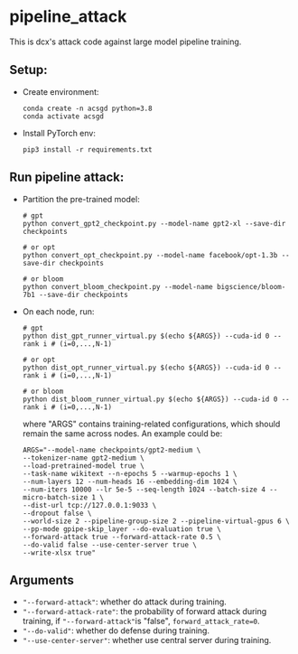 # pipeline_attack

This is dcx's attack code against large model pipeline training.

## Setup:

* Create environment:
  ``````shell
  conda create -n acsgd python=3.8
  conda activate acsgd
  ``````
* Install PyTorch env:
  ``````shell
  pip3 install -r requirements.txt
  ``````
## Run pipeline attack:

* Partition the pre-trained model:

  ``````shell
  # gpt
  python convert_gpt2_checkpoint.py --model-name gpt2-xl --save-dir checkpoints
  
  # or opt
  python convert_opt_checkpoint.py --model-name facebook/opt-1.3b --save-dir checkpoints
  
  # or bloom
  python convert_bloom_checkpoint.py --model-name bigscience/bloom-7b1 --save-dir checkpoints
  ``````

* On each node, run:

  ```
  # gpt
  python dist_gpt_runner_virtual.py $(echo ${ARGS}) --cuda-id 0 --rank i # (i=0,...,N-1)
  
  # or opt
  python dist_opt_runner_virtual.py $(echo ${ARGS}) --cuda-id 0 --rank i # (i=0,...,N-1)
  
  # or bloom
  python dist_bloom_runner_virtual.py $(echo ${ARGS}) --cuda-id 0 --rank i # (i=0,...,N-1)
  ```

  where "ARGS" contains training-related configurations, which should remain the same across nodes. An example could be:

  ```shell
  ARGS="--model-name checkpoints/gpt2-medium \
  --tokenizer-name gpt2-medium \
  --load-pretrained-model true \
  --task-name wikitext --n-epochs 5 --warmup-epochs 1 \
  --num-layers 12 --num-heads 16 --embedding-dim 1024 \
  --num-iters 10000 --lr 5e-5 --seq-length 1024 --batch-size 4 --micro-batch-size 1 \
  --dist-url tcp://127.0.0.1:9033 \
  --dropout false \
  --world-size 2 --pipeline-group-size 2 --pipeline-virtual-gpus 6 \
  --pp-mode gpipe-skip_layer --do-evaluation true \
  --forward-attack true --forward-attack-rate 0.5 \
  --do-valid false --use-center-server true \
  --write-xlsx true"
  ```

## Arguments

* `"--forward-attack"`: whether do attack during training.
* `"--forward-attack-rate"`: the probability of forward attack during training, if `"--forward-attack"`is "false", `forward_attack_rate=0`.
* `"--do-valid"`: whether do defense during training.
* `"--use-center-server"`: whether use central server during training.